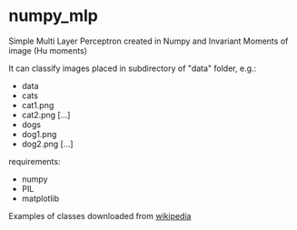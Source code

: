 # numpy_mlp
Simple Multi Layer Perceptron created in Numpy and Invariant Moments of image (Hu moments)

It can classify images placed in subdirectory of "data" folder, e.g.:
- data
 - cats
  - cat1.png
  - cat2.png
  [...]
 - dogs
  - dog1.png
  - dog2.png
  [...]

requirements:
- numpy
- PIL
- matplotlib

Examples of classes downloaded from [wikipedia](www.wikipedia.org)
